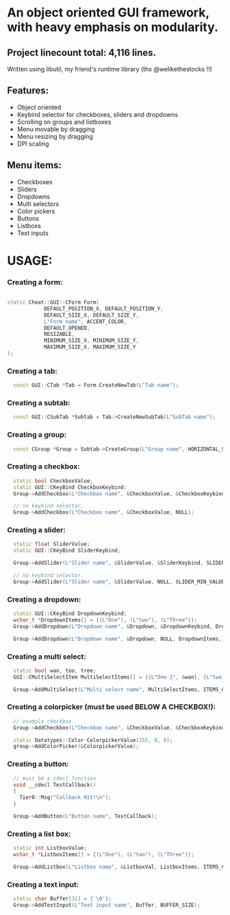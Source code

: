# An object oriented GUI framework, with heavy emphasis on modularity.
## Project linecount total: 4,116 lines.

Written using libutil, my friend's runtime library (thx @welikethestocks !!)

## Features:
 - Object oriented
 - Keybind selector for checkboxes, sliders and dropdowns
 - Scrolling on groups and listboxes
 - Menu movable by dragging
 - Menu resizing by dragging
 - DPI scaling

## Menu items:
 - Checkboxes
 - Sliders
 - Dropdowns
 - Multi selectors
 - Color pickers
 - Buttons
 - Listboxs
 - Text inputs


# USAGE:

### Creating a form:
```cpp

static Cheat::GUI::CForm Form(
            DEFAULT_POSITION_X, DEFAULT_POSITION_Y, 
            DEFAULT_SIZE_X, DEFAULT_SIZE_Y, 
            L"Form name", ACCENT_COLOR, 
            DEFAULT_OPENED,
            RESIZABLE, 
            MINIMUM_SIZE_X, MINIMUM_SIZE_Y,
            MAXIMUM_SIZE_X, MAXIMUM_SIZE_Y
);
```


### Creating a tab:
```cpp
  const GUI::CTab *Tab = Form.CreateNewTab(L"Tab name");
```

### Creating a subtab:
```cpp
  const GUI::CSubTab *Subtab = Tab->CreateNewSubTab(L"SubTab name");
```

### Creating a group:
```cpp
  const CGroup *Group = Subtab->CreateGroup(L"Group name", HORIZONTAL_SIZE_PERCENT, VERTICAL_SIZE_PERCENT);
```

### Creating a checkbox:
```cpp
  static bool CheckboxValue;
  static GUI::CKeyBind CheckboxKeybind;
  Group->AddCheckbox(L"Checkbox name", &CheckboxValue, &CheckboxKeybind);

  // no keybind selector.
  Group->AddCheckbox(L"Checkbox name", &CheckboxValue, NULL);
```

### Creating a slider:
```cpp
  static float SliderValue;
  static GUI::CKeyBind SliderKeybind;

  Group->AddSlider(L"Slider name", &SliderValue, &SliderKeybind, SLIDER_MIN_VALUE, SLIDER_MAX_VALUE);

  // no keybind selector.
  Group->AddSlider(L"Slider name", &SliderValue, NULL, SLIDER_MIN_VALUE, SLIDER_MAX_VALUE);
```

### Creating a dropdown:
```cpp
  static GUI::CKeyBind DropdownKeybind;
  wchar_t *DropdownItems[] = {(L"One"), (L"two"), (L"Three")};
  Group->AddDropdown(L"Dropdown name", &Dropdown, &DropdownKeybind, DropdownItems, ITEMS_COUNT);

  Group->AddDropdown(L"Dropdown name", &Dropdown, NULL, DropdownItems, ITEMS_COUNT);
```

### Creating a multi select:
```cpp
  static bool wan, too, tree;
  GUI::CMultiSelectItem MultiSelectItems[] = {{L"One 1", &wan}, {L"two 2", &too}, {L"Three 3", &tree}};

  Group->AddMultiSelect(L"Multi select name", MultiSelectItems, ITEMS_COUNT);
```

### Creating a colorpicker (must be used BELOW A CHECKBOX!):
```cpp
  // example checkbox
  Group->AddCheckbox(L"Checkbox name", &CheckboxValue, &CheckboxKeybind);

  static Datatypes::Color ColorpickerValue(255, 0, 0);
  group->AddColorPicker(&ColorpickerValue);
```

### Creating a button:
```cpp
  // must be a cdecl function
  void __cdecl TestCallback()
  {
    Tier0::Msg("Callback Hit!\n");
  }

  Group->AddButton(L"Button name", TestCallback); 
```

### Creating a list box:
```cpp
  static int ListboxValue;
  wchar_t *ListboxItems[] = {(L"One"), (L"two"), (L"Three")};

  Group->AddListbox(L"Listbox name", &ListboxVal, ListboxItems, ITEMS_COUNT, HORIZONTAL_SIZE_PERCENT);
```

### Creating a text input:
```cpp
  static char Buffer[32] = {'\0'};
  Group->AddTextInput(L"Text input name", Buffer, BUFFER_SIZE);
```
